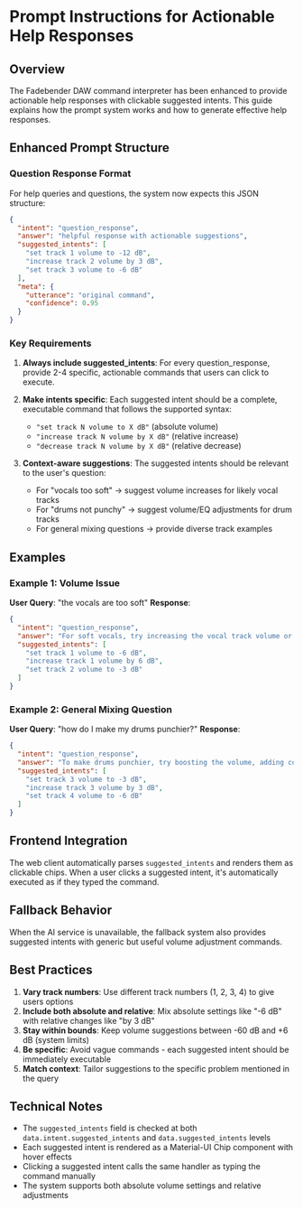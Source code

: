 # Prompt Instructions for Actionable Help Responses

## Overview
The Fadebender DAW command interpreter has been enhanced to provide actionable help responses with clickable suggested intents. This guide explains how the prompt system works and how to generate effective help responses.

## Enhanced Prompt Structure

### Question Response Format
For help queries and questions, the system now expects this JSON structure:

```json
{
  "intent": "question_response",
  "answer": "helpful response with actionable suggestions",
  "suggested_intents": [
    "set track 1 volume to -12 dB",
    "increase track 2 volume by 3 dB",
    "set track 3 volume to -6 dB"
  ],
  "meta": {
    "utterance": "original command",
    "confidence": 0.95
  }
}
```

### Key Requirements

1. **Always include suggested_intents**: For every question_response, provide 2-4 specific, actionable commands that users can click to execute.

2. **Make intents specific**: Each suggested intent should be a complete, executable command that follows the supported syntax:
   - `"set track N volume to X dB"` (absolute volume)
   - `"increase track N volume by X dB"` (relative increase)
   - `"decrease track N volume by X dB"` (relative decrease)

3. **Context-aware suggestions**: The suggested intents should be relevant to the user's question:
   - For "vocals too soft" → suggest volume increases for likely vocal tracks
   - For "drums not punchy" → suggest volume/EQ adjustments for drum tracks
   - For general mixing questions → provide diverse track examples

## Examples

### Example 1: Volume Issue
**User Query**: "the vocals are too soft"
**Response**:
```json
{
  "intent": "question_response",
  "answer": "For soft vocals, try increasing the vocal track volume or checking for routing issues. You may also want to adjust compression and EQ settings.",
  "suggested_intents": [
    "set track 1 volume to -6 dB",
    "increase track 1 volume by 6 dB",
    "set track 2 volume to -3 dB"
  ]
}
```

### Example 2: General Mixing Question
**User Query**: "how do I make my drums punchier?"
**Response**:
```json
{
  "intent": "question_response",
  "answer": "To make drums punchier, try boosting the volume, adding compression, or EQ adjustments around 60-80Hz (kick) and 2-5kHz (snare).",
  "suggested_intents": [
    "set track 3 volume to -3 dB",
    "increase track 3 volume by 3 dB",
    "set track 4 volume to -6 dB"
  ]
}
```

## Frontend Integration

The web client automatically parses `suggested_intents` and renders them as clickable chips. When a user clicks a suggested intent, it's automatically executed as if they typed the command.

## Fallback Behavior

When the AI service is unavailable, the fallback system also provides suggested intents with generic but useful volume adjustment commands.

## Best Practices

1. **Vary track numbers**: Use different track numbers (1, 2, 3, 4) to give users options
2. **Include both absolute and relative**: Mix absolute settings like "-6 dB" with relative changes like "by 3 dB"
3. **Stay within bounds**: Keep volume suggestions between -60 dB and +6 dB (system limits)
4. **Be specific**: Avoid vague commands - each suggested intent should be immediately executable
5. **Match context**: Tailor suggestions to the specific problem mentioned in the query

## Technical Notes

- The `suggested_intents` field is checked at both `data.intent.suggested_intents` and `data.suggested_intents` levels
- Each suggested intent is rendered as a Material-UI Chip component with hover effects
- Clicking a suggested intent calls the same handler as typing the command manually
- The system supports both absolute volume settings and relative adjustments